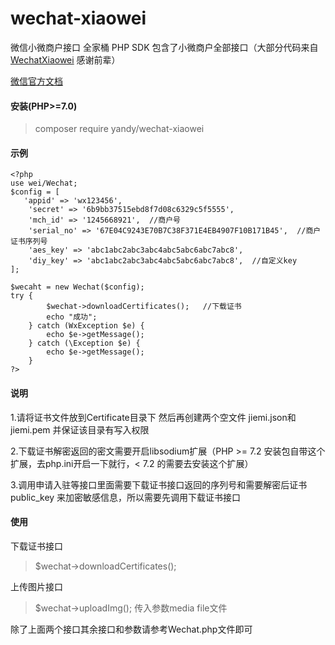 ﻿# wechat-xiaowei
微信小微商户接口 全家桶 PHP SDK
包含了小微商户全部接口（大部分代码来自[WechatXiaowei](https://github.com/liumenglei/WechatXiaowei) 感谢前辈）

[微信官方文档](https://pay.weixin.qq.com/wiki/doc/api/xiaowei.php?chapter=4_1)

#### 安装(PHP>=7.0)
> composer require yandy/wechat-xiaowei

#### 示例
    <?php
	use wei/Wechat;
	$config = [
	   'appid' => 'wx123456',
        'secret' => '6b9bb37515ebd8f7d08c6329c5f5555',
        'mch_id' => '1245668921',  //商户号
        'serial_no' => '67E04C9243E70B7C38F371E4EB4907F10B171B45',  //商户证书序列号
        'aes_key' => 'abc1abc2abc3abc4abc5abc6abc7abc8',
        'diy_key' => 'abc1abc2abc3abc4abc5abc6abc7abc8',  //自定义key
	];
	
	$wecaht = new Wechat($config);
	try {
            $wechat->downloadCertificates();   //下载证书
            echo "成功";
        } catch (WxException $e) {
            echo $e->getMessage();
        } catch (\Exception $e) {
            echo $e->getMessage();
        }
    ?>
#### 说明
1.请将证书文件放到Certificate目录下 然后再创建两个空文件 jiemi.json和jiemi.pem 并保证该目录有写入权限

2.下载证书解密返回的密文需要开启libsodium扩展（PHP >= 7.2 安装包自带这个扩展，去php.ini开启一下就行，< 7.2 的需要去安装这个扩展）

3.调用申请入驻等接口里面需要下载证书接口返回的序列号和需要解密后证书 public_key 来加密敏感信息，所以需要先调用下载证书接口


#### 使用
下载证书接口

> $wechat->downloadCertificates();

上传图片接口

> $wechat->uploadImg(); 传入参数media file文件


除了上面两个接口其余接口和参数请参考Wechat.php文件即可


